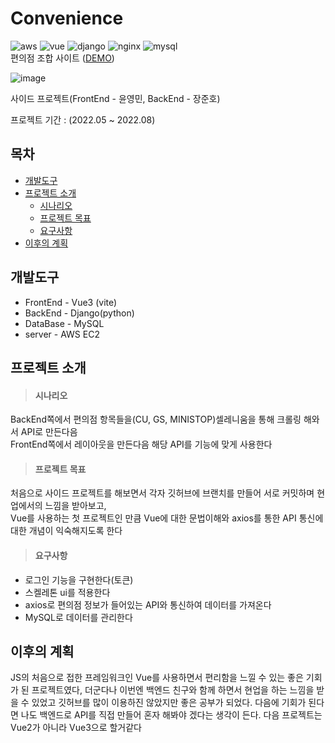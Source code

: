 # Convenience
![aws](https://img.shields.io/badge/AWS-232F3E)
![vue](https://img.shields.io/badge/Vue3-4FC08D)
![django](https://img.shields.io/badge/Django-092E20)
![nginx](https://img.shields.io/badge/Nginx-009639)
![mysql](https://img.shields.io/badge/MySQL-4479A1)
<br />
편의점 조합 사이트 ([DEMO](http://54.180.193.83:8080))

![image](https://user-images.githubusercontent.com/43946794/201859818-607a7446-e919-4f53-b9a4-91cc3a13a9cf.png)

사이드 프로젝트(FrontEnd - 윤영민, BackEnd - 장준호)

프로젝트 기간 : (2022.05 ~ 2022.08)


## 목차
* <a href="#개발도구">개발도구</a>
* <a href="#프로젝트-소개">프로젝트 소개</a>
  * <a href="#시나리오">시나리오</a>
  * <a href="#프로젝트-목표">프로젝트 목표</a>
  * <a href="#요구사항">요구사항</a>
* <a href="#이후의-계획">이후의 계획</a>


## 개발도구
* FrontEnd - Vue3 (vite)
* BackEnd - Django(python)
* DataBase - MySQL
* server - AWS EC2

## 프로젝트 소개
> #### 시나리오

BackEnd쪽에서 편의점 항목들을(CU, GS, MINISTOP)셀레니움을 통해 크롤링 해와서 API로 만든다음<br />
FrontEnd쪽에서 레이아웃을 만든다음 해당 API를 기능에 맞게 사용한다 

> #### 프로젝트 목표

처음으로 사이드 프로젝트를 해보면서 각자 깃허브에 브랜치를 만들어 서로 커밋하며 현업에서의 느낌을 받아보고,<br />
Vue를 사용하는 첫 프로젝트인 만큼 Vue에 대한 문법이해와 axios를 통한 API 통신에 대한 개념이 익숙해지도록 한다

> #### 요구사항
* 로그인 기능을 구현한다(토큰)
* 스켈레톤 ui를 적용한다
* axios로 편의점 정보가 들어있는 API와 통신하여 데이터를 가져온다
* MySQL로 데이터를 관리한다



## 이후의 계획
JS의 처음으로 접한 프레임워크인 Vue를 사용하면서 편리함을 느낄 수 있는 좋은 기회가 된 프로젝트였다, 더군다나 이번엔 백엔드 친구와 함께 하면서
현업을 하는 느낌을 받을 수 있었고 깃허브를 많이 이용하진 않았지만 좋은 공부가 되었다. 다음에 기회가 된다면 나도 백엔드로 API를 직접 만들어 혼자
해봐야 겠다는 생각이 든다. 다음 프로젝트는 Vue2가 아니라 Vue3으로 할거같다
